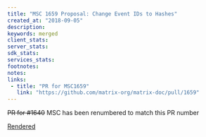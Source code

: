 ```yaml
---
title: "MSC 1659 Proposal: Change Event IDs to Hashes"
created_at: "2018-09-05"
description:
keywords: merged
client_stats:
server_stats:
sdk_stats:
services_stats:
footnotes:
notes:
links:
 - title: "PR for MSC1659"
   link: "https://github.com/matrix-org/matrix-doc/pull/1659"
---
```

~~PR for #1640~~ MSC has been renumbered to match this PR number

[Rendered](https://github.com/matrix-org/matrix-doc/blob/erikj/event_id_hashes/proposals/1659-event-id-as-hashes.md)
